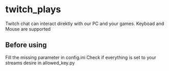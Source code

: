 # twitch_plays
Twitch chat can interact direktly with our PC and your games. Keyboad and Mouse are supported

## Before using
Fill the missing parameter in config.ini
Check if everything is set to your streams desire in allowed_key.py
